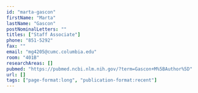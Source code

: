 ```yaml
---
id: "marta-gascon"
firstName: "Marta"
lastName: "Gascon"
postNominalLetters: ""
titles: ["Staff Associate"]
phone: "851-5292"
fax: ""
email: "mg4205@cumc.columbia.edu"
room: "401B"
researchAreas: []
pubmed: "https://pubmed.ncbi.nlm.nih.gov/?term=Gascon+M%5BAuthor%5D"
url: []
tags: ["page-format:long", "publication-format:recent"]
---
```

